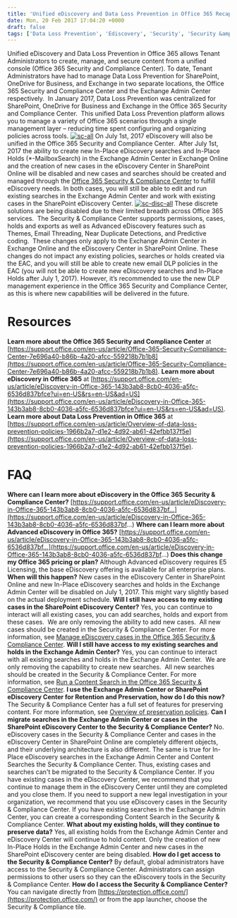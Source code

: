 ```yaml
---
title: 'Unified eDiscovery and Data Loss Prevention in Office 365 Recap and Updates'
date: Mon, 20 Feb 2017 17:04:20 +0000
draft: false
tags: ['Data Loss Prevention', 'Ediscovery', 'Security', 'Security &amp; Compliance', 'Security and Compliance']
---
```


Unified eDiscovery and Data Loss Prevention in Office 365 allows Tenant Administrators to create, manage, and secure content from a unified console (Office 365 Security and Compliance Center). To date, Tenant Administrators have had to manage Data Loss Prevention for SharePoint, OneDrive for Business, and Exchange in two separate locations, the Office 365 Security and Compliance Center and the Exchange Admin Center respectively.  In January 2017, Data Loss Prevention was centralized for SharePoint, OneDrive for Business and Exchange in the Office 365 Security and Compliance Center.  This unified Data Loss Prevention platform allows you to manage a variety of Office 365 scenarios through a single management layer – reducing time spent configuring and organizing policies across tools. [![sc-all](https://msdnshared.blob.core.windows.net/media/2017/02/SC-All-300x169.png)](http://wbaer.files.wordpress.com/2017/02/e7b0e-sc-all.png) On July 1st, 2017 eDiscovery will also be unified in the Office 365 Security and Compliance Center.  After July 1st, 2017 the ability to create new In-Place eDiscovery searches and In-Place Holds (\*-MailboxSearch) in the Exchange Admin Center in Exchange Online and the creation of new cases in the eDiscovery Center in SharePoint Online will be disabled and new cases and searches should be created and managed through the [Office 365 Security & Compliance Center](https://support.office.com/en-us/article/Security-and-Compliance-in-Office-365-for-business-Admin-Help-7fe448f7-49bd-4d3e-919d-0a6d1cf675bb?ui=en-US&rs=en-US&ad=US) to fulfill eDiscovery needs. In both cases, you will still be able to edit and run existing searches in the Exchange Admin Center and work with existing cases in the SharePoint eDiscovery Center. [![sc-disc-all](https://msdnshared.blob.core.windows.net/media/2017/02/SC-Disc-All-300x169.png)](http://wbaer.files.wordpress.com/2017/02/9b28e-sc-disc-all.png) These discrete solutions are being disabled due to their limited breadth across Office 365 services.  The Security & Compliance Center supports permissions, cases, holds and exports as well as Advanced eDiscovery features such as Themes, Email Threading, Near Duplicate Detections, and Predictive coding.  These changes only apply to the Exchange Admin Center in Exchange Online and the eDiscovery Center in SharePoint Online. These changes do not impact any existing policies, searches or holds created via the EAC, and you will still be able to create new email DLP policies in the EAC (you will not be able to create new eDiscovery searches and In-Place Holds after July 1, 2017). However, it’s recommended to use the new DLP management experience in the Office 365 Security and Compliance Center, as this is where new capabilities will be delivered in the future.

Resources
=========

**Learn more about the Office 365 Security and Compliance Center** at [https://support.office.com/en-us/article/Office-365-Security-Compliance-Center-7e696a40-b86b-4a20-afcc-559218b7b1b8](https://support.office.com/en-us/article/Office-365-Security-Compliance-Center-7e696a40-b86b-4a20-afcc-559218b7b1b8). **Learn more about eDiscovery in Office 365** at [https://support.office.com/en-us/article/eDiscovery-in-Office-365-143b3ab8-8cb0-4036-a5fc-6536d837bfce?ui=en-US&rs=en-US&ad=US](https://support.office.com/en-us/article/eDiscovery-in-Office-365-143b3ab8-8cb0-4036-a5fc-6536d837bfce?ui=en-US&rs=en-US&ad=US). **Learn more about Data Loss Prevention in Office 365** at [https://support.office.com/en-us/article/Overview-of-data-loss-prevention-policies-1966b2a7-d1e2-4d92-ab61-42efbb137f5e](https://support.office.com/en-us/article/Overview-of-data-loss-prevention-policies-1966b2a7-d1e2-4d92-ab61-42efbb137f5e).

FAQ
===

**Where can I learn more about eDiscovery in the Office 365 Security & Compliance Center?** [https://support.office.com/en-us/article/eDiscovery-in-Office-365-143b3ab8-8cb0-4036-a5fc-6536d837bf...](https://support.office.com/en-us/article/eDiscovery-in-Office-365-143b3ab8-8cb0-4036-a5fc-6536d837bf...) **Where can I learn more about Advanced eDiscovery in Office 365?** [https://support.office.com/en-us/article/eDiscovery-in-Office-365-143b3ab8-8cb0-4036-a5fc-6536d837bf...](https://support.office.com/en-us/article/eDiscovery-in-Office-365-143b3ab8-8cb0-4036-a5fc-6536d837bf...) **Does this change my Office 365 pricing or plan?** Although Advanced eDiscovery requires E5 Licensing, the base eDiscovery offering is available for all enterprise plans. **When will this happen?** New cases in the eDiscovery Center in SharePoint Online and new In-Place eDiscovery searches and holds in the Exchange Admin Center will be disabled on July 1, 2017. This might vary slightly based on the actual deployment schedule. **Will I still have access to my existing cases in the SharePoint eDiscovery Center?** Yes, you can continue to interact will all existing cases, you can add searches, holds and export from these cases.  We are only removing the ability to add new cases.  All new cases should be created in the Security & Compliance Center. For more information, see [Manage eDiscovery cases in the Office 365 Security & Compliance Center](https://support.office.com/en-us/article/Manage-eDiscovery-cases-in-the-Office-365-Security-Compliance-Center-edea80d6-20a7-40fb-b8c4-5e8c8395f6da?ui=en-US&rs=en-US&ad=US). **Will I still have access to my existing searches and holds in the Exchange Admin Center?** Yes, you can continue to interact with all existing searches and holds in the Exchange Admin Center.  We are only removing the capability to create new searches.  All new searches should be created in the Security & Compliance Center. For more information, see [Run a Content Search in the Office 365 Security & Compliance Center](https://support.office.com/en-us/article/Run-a-Content-Search-in-the-Office-365-Security-Compliance-Center-61852fd9-fe8a-4880-a339-cb19ed3bff4a?ui=en-US&rs=en-US&ad=US). **I use the Exchange Admin Center or SharePoint eDiscovery Center for Retention and Preservation, how do I do this now?** The Security & Compliance Center has a full set of features for preserving content. For more information, see [Overview of preservation policies](https://support.office.com/en-US/article/Overview-of-preservation-policies-9c3b1d52-40ce-4ba3-a520-9ae0be15538a). **Can I migrate searches in the Exchange Admin Center or cases in the SharePoint eDiscovery Center to the Security & Compliance Center?** No. eDiscovery cases in the Security & Compliance Center and cases in the eDiscovery Center in SharePoint Online are completely different objects, and their underlying architecture is also different. The same is true for In-Place eDiscovery searches in the Exchange Admin Center and Content Searches the Security & Compliance Center. Thus, existing cases and searches can't be migrated to the Security & Compliance Center. If you have existing cases in the eDiscovery Center, we recommend that you continue to manage them in the eDiscovery Center until they are completed and you close them. If you need to support a new legal investigation in your organization, we recommend that you use eDiscovery cases in the Security & Compliance Center. If you have existing searches in the Exchange Admin Center, you can create a corresponding Content Search in the Security & Compliance Center. **What about my existing holds, will they continue to preserve data?** Yes, all existing holds from the Exchange Admin Center and eDiscovery Center will continue to hold content. Only the creation of new In-Place Holds in the Exchange Admin Center and new cases in the SharePoint eDiscovery center are being disabled. **How do I get access to the Security & Compliance Center?** By default, global administrators have access to the Security & Compliance Center. Administrators can assign permissions to other users so they can the eDiscovery tools in the Security & Compliance Center. **How do I access the Security & Compliance Center?** You can navigate directly from [https://protection.office.com/](https://protection.office.com/) or from the app launcher, choose the Security & Compliance tile.